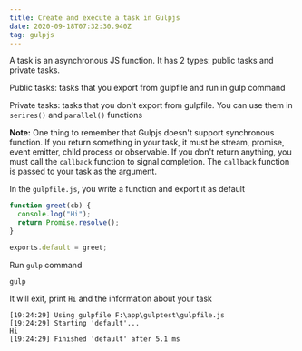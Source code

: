 ```yaml
---
title: Create and execute a task in Gulpjs
date: 2020-09-18T07:32:30.940Z
tag: gulpjs
---
```


A task is an asynchronous JS function. It has 2 types: public tasks and private tasks.

Public tasks: tasks that you export from gulpfile and run in gulp command

Private tasks: tasks that you don't export from gulpfile. You can use them in `serires()` and `parallel()` functions

**Note:** One thing to remember that Gulpjs doesn't support synchronous function. If you return something in your task, it must be stream, promise, event emitter, child process or observable. If you don't return anything, you must call the `callback` function to signal completion. The `callback` function is passed to your task as the argument.

In the `gulpfile.js`, you write a function and export it as default

```javascript
function greet(cb) {
  console.log("Hi");
  return Promise.resolve();
}

exports.default = greet;
```

Run `gulp` command

```
gulp
```

It will exit, print `Hi` and the information about your task

```
[19:24:29] Using gulpfile F:\app\gulptest\gulpfile.js
[19:24:29] Starting 'default'...
Hi
[19:24:29] Finished 'default' after 5.1 ms
```
